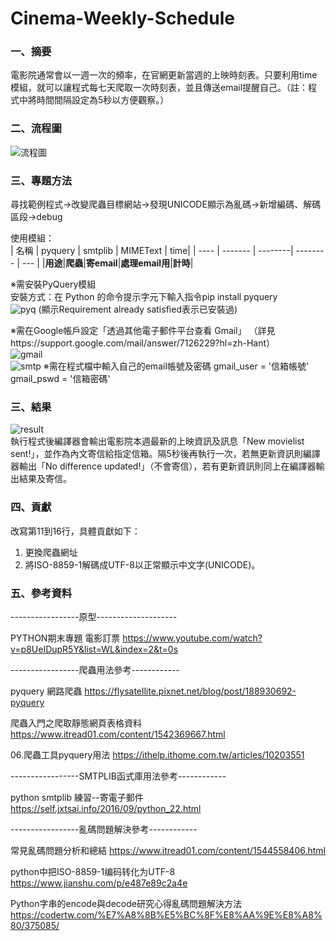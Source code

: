 # Cinema-Weekly-Schedule

### 一、摘要
電影院通常會以一週一次的頻率，在官網更新當週的上映時刻表。只要利用time模組，就可以讓程式每七天爬取一次時刻表，並且傳送email提醒自己。（註：程式中將時間間隔設定為5秒以方便觀察。）

### 二、流程圖
![流程圖](https://i.imgur.com/3HUMa8L.png)  

### 三、專題方法
尋找範例程式→改變爬蟲目標網站→發現UNICODE顯示為亂碼→新增編碼、解碼區段→debug  

使用模組：  
| 名稱 | pyquery | smtplib | MIMEText | time|
| ---- | ------- | --------| -------- | --- |
|**用途**|**爬蟲**|**寄email**|**處理email用**|**計時**|

※需安裝PyQuery模組  
安裝方式：在 Python 的命令提示字元下輸入指令pip install pyquery  
![pyq](https://i.imgur.com/3oB4rD9.png)
(顯示Requirement already satisfied表示已安裝過)

※需在Google帳戶設定「透過其他電子郵件平台查看 Gmail」
（詳見https://support.google.com/mail/answer/7126229?hl=zh-Hant）  
![gmail](https://i.imgur.com/VpBfng9.png)  
![smtp](https://i.imgur.com/9olCMh3.png)
※需在程式檔中輸入自己的email帳號及密碼
gmail_user = '信箱帳號'
gmail_pswd = '信箱密碼'

### 三、結果
![result](https://i.imgur.com/sdGcgB6.png)  
執行程式後編譯器會輸出電影院本週最新的上映資訊及訊息「New movielist sent!」，並作為內文寄信給指定信箱。隔5秒後再執行一次，若無更新資訊則編譯器輸出「No difference updated!」（不會寄信），若有更新資訊則同上在編譯器輸出結果及寄信。

### 四、貢獻
改寫第11到16行，具體貢獻如下：
1. 更換爬蟲網址
2. 將ISO-8859-1解碼成UTF-8以正常顯示中文字(UNICODE)。

### 五、參考資料
-----------------原型--------------------

PYTHON期末專題 電影訂票
https://www.youtube.com/watch?v=p8UeIDupR5Y&list=WL&index=2&t=0s

-----------------爬蟲用法參考------------

pyquery 網路爬蟲
https://flysatellite.pixnet.net/blog/post/188930692-pyquery

爬蟲入門之爬取靜態網頁表格資料
https://www.itread01.com/content/1542369667.html

06.爬蟲工具pyquery用法
https://ithelp.ithome.com.tw/articles/10203551

-----------------SMTPLIB函式庫用法參考------------

python smtplib 練習--寄電子郵件
https://self.jxtsai.info/2016/09/python_22.html

-----------------亂碼問題解決參考------------

常見亂碼問題分析和總結
https://www.itread01.com/content/1544558406.html

python中把ISO-8859-1编码转化为UTF-8
https://www.jianshu.com/p/e487e89c2a4e

Python字串的encode與decode研究心得亂碼問題解決方法
https://codertw.com/%E7%A8%8B%E5%BC%8F%E8%AA%9E%E8%A8%80/375085/

